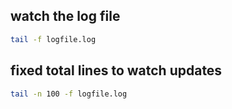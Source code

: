 ## watch the log file
```bash
tail -f logfile.log
```

## fixed total lines to watch updates
```bash
tail -n 100 -f logfile.log
```
